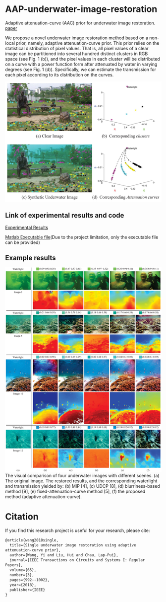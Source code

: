 # AAP-underwater-image-restoration
Adaptive attenuation-curve (AAC) prior for underwater image restoration. [paper](https://ieeexplore.ieee.org/abstract/document/8049307)

We propose a novel underwater image restoration method based on a non-local prior, namely, adaptive attenuation-curve prior. This prior relies on the statistical distribution of pixel values. That is, all pixel values of a clear image can be partitioned into several hundred distinct clusters in RGB space (see Fig. 1 (b)), and the pixel values in each cluster will be distributed on a curve with a power function form after attenuated by water in varying degrees (see Fig. 1 (d)). Specifically, we can estimate the transmission for each pixel according to its distribution on the curves.

<p align="center">
  <img src="Fig4.jpg" alt="drawing" width="600"/>
</p>


## Link of experimental results and code

[Experimental Results](https://drive.google.com/file/d/1KTdPS3Ih9_NOmHHA9QEZNn92lrvIS6rc/view?usp=sharing)

[Matlab Executable file](https://drive.google.com/file/d/1fypBfNu-k2thxFpfQa4hVyBCbJ9FMsTp/view?usp=sharing)(Due to the project limitation, only the executable file can be provided)

## Example results

![Fig. 2](./Fig8.jpg)
The visual comparison of four underwater images with different scenes. (a) The original image. The restored results, and the corresponding waterlight and transmission yielded by: (b) MIP [4], (c) UDCP [8], (d) blurriness-based method [9], (e) fixed-attenuation-curve method [5], (f) the proposed method (adaptive attenuation-curve).

# Citation
If you find this research project is useful for your research, please cite:
```
@article{wang2018single,
  title={Single underwater image restoration using adaptive attenuation-curve prior},
  author={Wang, Yi and Liu, Hui and Chau, Lap-Pui},
  journal={IEEE Transactions on Circuits and Systems I: Regular Papers},
  volume={65},
  number={3},
  pages={992--1002},
  year={2018},
  publisher={IEEE}
}
```
